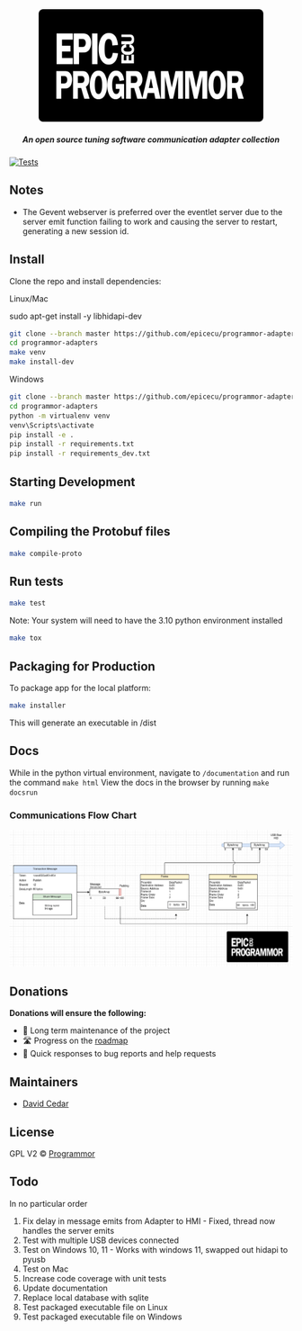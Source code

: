 <div align="center">

<img src="support/epicecu-programmor-logo.png" alt="EpicECU Programmor Adapters" width="400" />

##### An open source tuning software communication adapter collection

</div>

[![Tests](https://github.com/epicecu/programmor-adapters/actions/workflows/tests.yml/badge.svg?branch=main)](https://github.com/epicecu/programmor-adapters/actions/workflows/tests.yml)

## Notes
- The Gevent webserver is preferred over the eventlet server due to the server emit function failing to work and causing the server to restart, generating a new session id.  

## Install

Clone the repo and install dependencies:

Linux/Mac

sudo apt-get install -y libhidapi-dev

```bash
git clone --branch master https://github.com/epicecu/programmor-adapters.git
cd programmor-adapters
make venv
make install-dev
```

Windows

```bash
git clone --branch master https://github.com/epicecu/programmor-adapters.git
cd programmor-adapters
python -m virtualenv venv
venv\Scripts\activate
pip install -e .
pip install -r requirements.txt
pip install -r requirements_dev.txt
```

## Starting Development

```bash
make run
```
## Compiling the Protobuf files

```bash
make compile-proto
```

## Run tests

```bash
make test
```

Note: Your system will need to have the 3.10 python environment installed
```bash
make tox
```

## Packaging for Production

To package app for the local platform:

```bash
make installer
```
This will generate an executable in /dist

## Docs

While in the python virtual environment, navigate to `/documentation` and run the command `make html`
View the docs in the browser by running `make docsrun`

### Communications Flow Chart

![Communications Flow Diagram](support/communications-flow-diagram.png)

## Donations

**Donations will ensure the following:**

- 🔨 Long term maintenance of the project
- 🛣 Progress on the [roadmap](https://epicecu.com/programmor/roadmap)
- 🐛 Quick responses to bug reports and help requests

## Maintainers

- [David Cedar](https://github.com/devvid)

## License

GPL V2 © [Programmor](https://github.com/epicecu/programmor)

## Todo

In no particular order

1. Fix delay in message emits from Adapter to HMI - Fixed, thread now handles the server emits
2. Test with multiple USB devices connected
3. Test on Windows 10, 11 - Works with windows 11, swapped out hidapi to pyusb
4. Test on Mac
5. Increase code coverage with unit tests
6. Update documentation
7. Replace local database with sqlite
8. Test packaged executable file on Linux
9. Test packaged executable file on Windows
